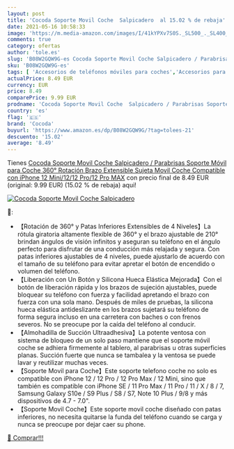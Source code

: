 ```yaml
---
layout: post
title: 'Cocoda Soporte Movil Coche  Salpicadero  al 15.02 % de rebaja'
date: 2021-05-16 10:58:33
image: 'https://m.media-amazon.com/images/I/41kYPXv7S0S._SL500_._SL400_.jpg'
comments: true
category: ofertas
author: 'tole.es'
slug: 'B08W2GQW9G-es Cocoda Soporte Movil Coche Salpicadero / Parabrisas...'
sku: 'B08W2GQW9G-es'
tags: [ 'Accesorios de teléfonos móviles para coches','Accesorios para móviles','Comunicación móvil y accesorios','Cunas de teléfonos móviles para coches','Electrónica','cocoda','iphone', ]
actualPrice: 8.49 EUR
currency: EUR
price: 8.49
comparePrice: 9.99 EUR
prodname: 'Cocoda Soporte Movil Coche  Salpicadero / Parabrisas Soporte Móvil para Coche  360° Rotación Brazo Extensible Sujeta Movil Coche Compatible con iPhone 12 Mini/12/12 Pro/12 Pro MAX'
country: 'es'
flag: '🇪🇸'
brand: 'Cocoda'
buyurl: 'https://www.amazon.es/dp/B08W2GQW9G/?tag=tolees-21'
descuento: '15.02'
average: '8.49'
---
```


Tienes [Cocoda Soporte Movil Coche  Salpicadero / Parabrisas Soporte Móvil para Coche  360° Rotación Brazo Extensible Sujeta Movil Coche Compatible con iPhone 12 Mini/12/12 Pro/12 Pro MAX](https://www.amazon.es/dp/B08W2GQW9G/?tag=tolees-21) con precio final de  8.49 EUR (original: 9.99 EUR) (15.02 %  de rebaja) aqui!

[![Cocoda Soporte Movil Coche  Salpicadero ](https://m.media-amazon.com/images/I/41kYPXv7S0S._SL500_._SL400_.jpg)](https://www.amazon.es/dp/B08W2GQW9G/?tag=tolees-21)

🔎:

- 【Rotación de 360° y Patas Inferiores Extensibles de 4 Niveles】La rótula giratoria altamente flexible de 360° y el brazo ajustable de 210° brindan ángulos de visión infinitos y aseguran su teléfono en el ángulo perfecto para disfrutar de una conducción más relajada y segura. Con patas inferiores ajustables de 4 niveles, puede ajustarlo de acuerdo con el tamaño de su teléfono para evitar apretar el botón de encendido o volumen del teléfono.
- 【Liberación con Un Botón y Silicona Hueca Elástica Mejorada】Con el botón de liberación rápida y los brazos de sujeción ajustables, puede bloquear su teléfono con fuerza y facilidad apretando el brazo con fuerza con una sola mano. Después de miles de pruebas, la silicona hueca elástica antideslizante en los brazos sujetará su teléfono de forma segura incluso en una carretera con baches o con frenos severos. No se preocupe por la caída del teléfono al conducir.
- 【Almohadilla de Succión Ultraadhesiva】La potente ventosa con sistema de bloqueo de un solo paso mantiene que el soporte móvil coche se adhiera firmemente al tablero, al parabrisas u otras superficies planas. Succión fuerte que nunca se tambalea y la ventosa se puede lavar y reutilizar muchas veces.
- 【Soporte Movil para Coche】Este soporte telefono coche no solo es compatible con iPhone 12 / 12 Pro / 12 Pro Max / 12 Mini, sino que también es compatible con iPhone SE / 11 Pro Max / 11 Pro / 11 / X / 8 / 7, Samsung Galaxy S10e / S9 Plus / S8 / S7, Note 10 Plus / 9/8 y más dispositivos de 4.7 - 7.0".
- 【Soporte Movil Coche】Este soporte movil coche diseñado con patas inferiores, no necesita quitarse la funda del teléfono cuando se carga y nunca se preocupe por dejar caer su phone.

[🛒 Comprar!!!](https://www.amazon.es/dp/B08W2GQW9G/?tag=tolees-21)

